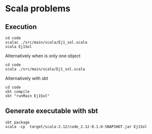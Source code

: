 # Scala problems

## Execution

```
cd code
scalac ./src/main/scala/Ej1_sol.scala
scala Ej1Sol
```

Alternatively when is only one object

```
cd code
scala ./src/main/scala/Ej1_sol.scala
```

Alternatively with sbt
```
cd code
sbt compile
sbt "runMain Ej1Sol"
```

## Generate executable with sbt


```
sbt package
scala -cp  target/scala-2.12/code_2.12-0.1.0-SNAPSHOT.jar Ej1Sol
```